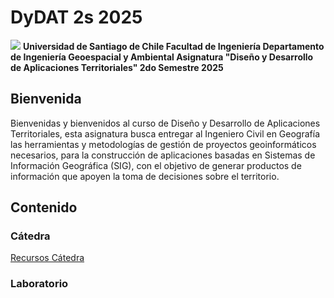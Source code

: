 # DyDAT 2s 2025
![](https://www.digea.usach.cl/digea/site/artic/20230110/imag/foto_0000000620230110165150/LOGO_DIGEA_MAIN_01.png)
**Universidad de Santiago de Chile
Facultad de Ingeniería
Departamento de Ingeniería Geoespacial y Ambiental
Asignatura "Diseño y Desarrollo de Aplicaciones Territoriales"
2do Semestre 2025**

## Bienvenida

Bienvenidas y bienvenidos al curso de Diseño y Desarrollo de Aplicaciones Territoriales, esta asignatura busca entregar al Ingeniero Civil en Geografía las herramientas y metodologías de gestión de proyectos geoinformáticos necesarios, para la construcción de aplicaciones basadas en Sistemas de Información Geográfica (SIG), con el objetivo de generar productos de información que apoyen la toma de decisiones sobre el territorio.

## Contenido

### Cátedra
[Recursos Cátedra](Cátedra)
### Laboratorio

